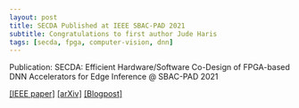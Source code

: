 ```yaml
---
layout: post
title: SECDA Published at IEEE SBAC-PAD 2021 
subtitle: Congratulations to first author Jude Haris 
tags: [secda, fpga, computer-vision, dnn]
---
```


Publication: SECDA: Efficient Hardware/Software Co-Design of FPGA-based DNN Accelerators for Edge Inference @ SBAC-PAD 2021

[[IEEE paper]](https://ieeexplore.ieee.org/document/9651579) [[arXiv]](https://arxiv.org/abs/2110.00478) [[Blogpost]](https://www.gibsonic.org/tools/2021/11/03/secda.html)
